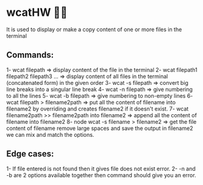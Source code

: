 # wcatHW 📌📌

It is used to display or make a copy content of one or more files in the terminal

## Commands:

1- wcat filepath => display content of the file in the terminal
2- wcat filepath1 filepath2 filepath3 ... => display content of all files in the terminal (concatenated form) in the given order
3- wcat -s filepath => convert big line breaks into a singular line break
4- wcat -n filepath => give numbering to all the lines
5- wcat -b filepath => give numbering to non-empty lines
6- wcat filepath > filename2path => put all the content of filename into filename2 by overriding and creates filename2 if it doesn't exist.
7- wcat filename2path >> filename2path into filename2 => append all the content of filename into filename2
8- node wcat -s filename > filename2 => get the file content of filename remove large spaces and save the output in filename2
we can mix and match the options.

## Edge cases:

1- If file entered is not found then it gives file does not exist error.
2- -n and -b are 2 options available together then command should give you an error.
